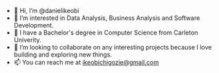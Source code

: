 - 👋 Hi, I’m @danielikeobi
- 👀 I’m interested in Data Analysis, Business Analysis and Software Development.
- 🌱 I have a Bachelor's degree in Computer Science from Carleton Univerity.
- 💞️ I’m looking to collaborate on any interesting projects because I love building and exploring new things.
- 📫 You can reach me at ikeobichigozie@gmail.com

<!---
danielikeobi/danielikeobi is a ✨ special ✨ repository because its `README.md` (this file) appears on your GitHub profile.
You can click the Preview link to take a look at your changes.
--->
